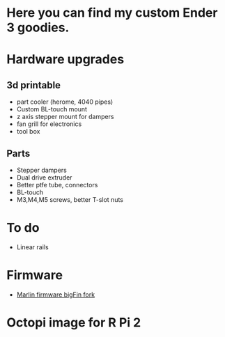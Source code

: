 # Here you can find my custom Ender 3 goodies. 
# Hardware upgrades
## 3d printable
- part cooler (herome, 4040 pipes)
- Custom BL-touch mount
- z axis stepper mount for dampers
- fan grill for electronics
- tool box
## Parts
- Stepper dampers
- Dual drive extruder
- Better ptfe tube, connectors
- BL-touch
- M3,M4,M5 screws, better T-slot nuts
# To do
- Linear rails
# Firmware
- [Marlin firmware bigFin fork](https://github.com/bigFin/Marlin)
# Octopi image for R Pi 2

